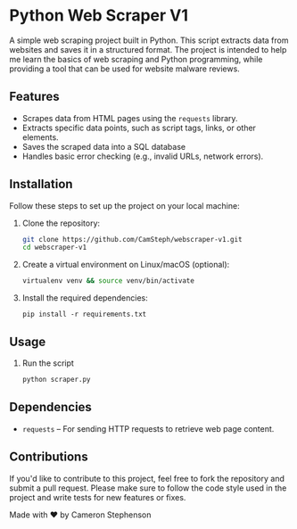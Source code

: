 # Python Web Scraper V1

A simple web scraping project built in Python. This script extracts data from websites and saves it in a structured format. The project is intended to help me learn the basics of web scraping and Python programming, while providing a tool that can be used for website malware reviews.

## Features

- Scrapes data from HTML pages using the `requests` library.
- Extracts specific data points, such as script tags, links, or other elements.
- Saves the scraped data into a SQL database
- Handles basic error checking (e.g., invalid URLs, network errors).

## Installation

Follow these steps to set up the project on your local machine:

1. Clone the repository:

   ```bash
   git clone https://github.com/CamSteph/webscraper-v1.git
   cd webscraper-v1
   ```

2. Create a virtual environment on Linux/macOS (optional):

    ```bash
    virtualenv venv && source venv/bin/activate
    ```

3. Install the required dependencies:

    ```
    pip install -r requirements.txt
    ```

## Usage

1. Run the script

    ```bash
    python scraper.py
    ```

## Dependencies

- `requests` – For sending HTTP requests to retrieve web page content.

## Contributions

If you'd like to contribute to this project, feel free to fork the repository and submit a pull request. Please make sure to follow the code style used in the project and write tests for new features or fixes.

Made with ❤️ by Cameron Stephenson
